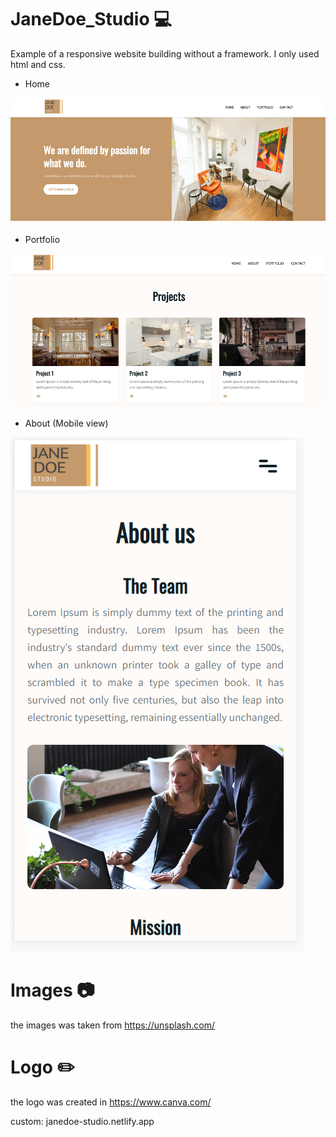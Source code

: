 # JaneDoe_Studio 💻
Example of a responsive website building without a framework. I only used html and css.

- Home

![Home](https://github.com/tefacalvo/JaneDoe_Studio/blob/master/img/page-1.PNG)

- Portfolio

![Projects](https://github.com/tefacalvo/JaneDoe_Studio/blob/master/img/page-3.PNG)

- About (Mobile view)

![About](https://github.com/tefacalvo/JaneDoe_Studio/blob/master/img/page-2.PNG)


# Images 📷 
the images was taken from https://unsplash.com/

# Logo ✏️
the logo was created in https://www.canva.com/

custom: janedoe-studio.netlify.app

